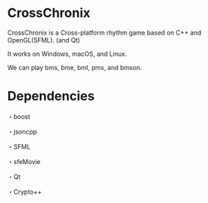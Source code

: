 # CrossChronix
CrossChronix is a Cross-platform rhythm game based on C++ and OpenGL(SFML). (and Qt)

It works on Windows, macOS, and Linux.

We can play bms, bme, bml, pms, and bmson.

# Dependencies
・boost

・jsoncpp

・SFML

・sfeMovie

・Qt

・Crypto++

